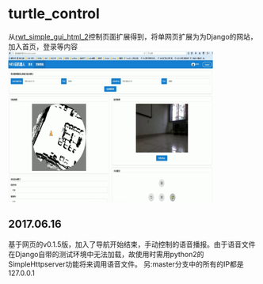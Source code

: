# turtle_control
从[rwt_simple_gui_html_2](https://github.com/lianbo2006/rwt_simple_gui_html_2)控制页面扩展得到，将单网页扩展为为Django的网站，加入首页，登录等内容
![show](https://github.com/lianbo2006/turtle_control/blob/master/hoempage.png)
## 2017.06.16
基于网页的v0.1.5版，加入了导航开始结束，手动控制的语音播报。由于语音文件在Django自带的测试环境中无法加载，故使用时需用python2的SimpleHttpserver功能将来调用语音文件。
另:master分支中的所有的IP都是127.0.0.1
